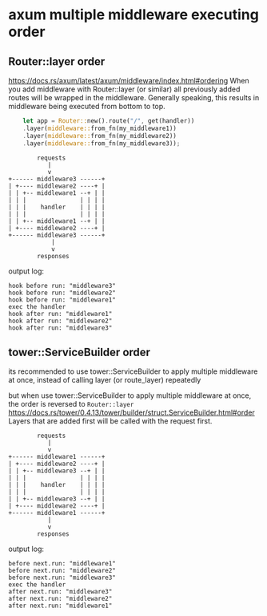 # axum multiple middleware executing order

## Router::layer order

https://docs.rs/axum/latest/axum/middleware/index.html#ordering
When you add middleware with Router::layer (or similar) all previously added routes will be wrapped in the middleware.
Generally speaking, this results in middleware being executed from bottom to top.

```rust
    let app = Router::new().route("/", get(handler))
    .layer(middleware::from_fn(my_middleware1))
    .layer(middleware::from_fn(my_middleware2))
    .layer(middleware::from_fn(my_middleware3));
```

```
        requests
           |
           v
+------ middleware3 ------+
| +---- middleware2 ----+ |
| | +-- middleware1 --+ | |
| | |               | | | |
| | |    handler    | | | |
| | |               | | | |
| | +-- middleware1 --+ | |
| +---- middleware2 ----+ |
+------ middleware3 ------+
            |
            v
        responses
```

output log:
```
hook before run: "middleware3"
hook before run: "middleware2"
hook before run: "middleware1"
exec the handler
hook after run: "middleware1"
hook after run: "middleware2"
hook after run: "middleware3"
```

## tower::ServiceBuilder order

its recommended to use tower::ServiceBuilder to apply multiple middleware at once,
instead of calling layer (or route_layer) repeatedly

but when use tower::ServiceBuilder to apply multiple middleware at once, the order is reversed to `Router::layer`
https://docs.rs/tower/0.4.13/tower/builder/struct.ServiceBuilder.html#order
Layers that are added first will be called with the request first.

```
        requests
           |
           v
+------ middleware1 ------+
| +---- middleware2 ----+ |
| | +-- middleware3 --+ | |
| | |               | | | |
| | |    handler    | | | |
| | |               | | | |
| | +-- middleware3 --+ | |
| +---- middleware2 ----+ |
+------ middleware1 ------+
           |
           v
        responses
```

output log:
```
before next.run: "middleware1"
before next.run: "middleware2"
before next.run: "middleware3"
exec the handler
after next.run: "middleware3"
after next.run: "middleware2"
after next.run: "middleware1"
```